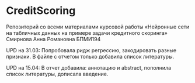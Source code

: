 # CreditScoring

Репозиторий со всеми материалами курсовой работы «Нейронные сети на табличных данных на примере задачи кредитного скоринга»
Смирнова Анна Романовна БПМИ194


UPD на 31.03:
Попробовала ридж регрессию, закодировать разные признаки. В файле с отчетом только добавила список литературы.

UPD на 15.04:
В отчет добавила: аннотацию и abstract, пополнила список литературы, дописала введение. 
